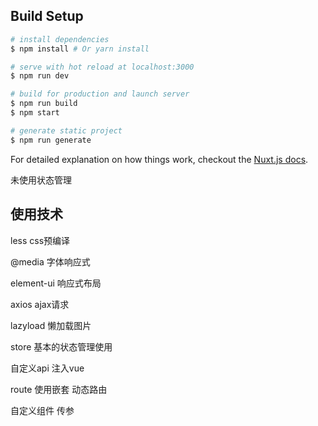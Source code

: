 ## Build Setup

``` bash
# install dependencies
$ npm install # Or yarn install

# serve with hot reload at localhost:3000
$ npm run dev

# build for production and launch server
$ npm run build
$ npm start

# generate static project
$ npm run generate
```

For detailed explanation on how things work, checkout the [Nuxt.js docs](https://github.com/nuxt/nuxt.js).


未使用状态管理

## 使用技术

less css预编译

@media  字体响应式

element-ui  响应式布局

axios	ajax请求

lazyload  懒加载图片

store 基本的状态管理使用

自定义api 注入vue

route 使用嵌套 动态路由

自定义组件 传参

